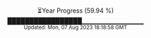 <p align="center">
⏳Year Progress (59.94 %) <br>
█████████████████▁▁▁▁▁▁▁▁▁▁▁▁▁ <br>
<sub>Updated: Mon, 07 Aug 2023 18:18:58 GMT</sub>
</p>

